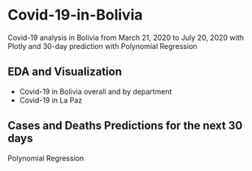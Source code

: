 # Covid-19-in-Bolivia
Covid-19 analysis in Bolivia from March 21, 2020 to July 20, 2020 with Plotly and 30-day prediction with Polynomial Regression

## EDA and Visualization
* Covid-19 in Bolivia overall and by department
* Covid-19 in La Paz

## Cases and Deaths Predictions for the next 30 days
Polynomial Regression 

